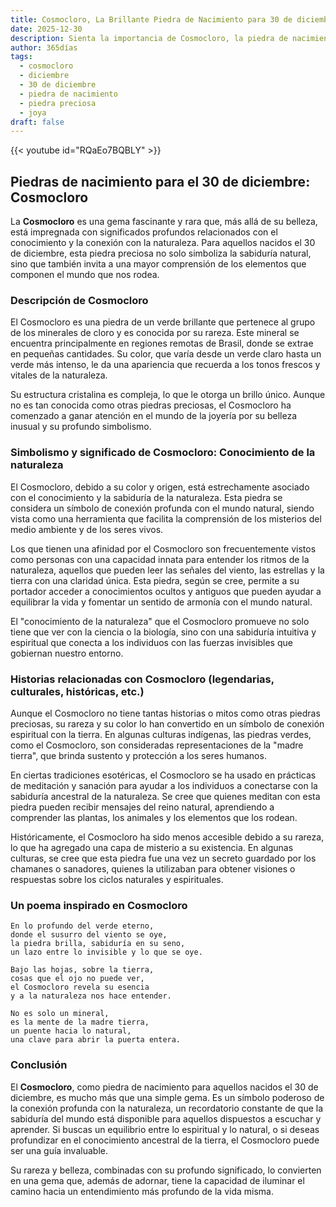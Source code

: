 ```yaml
---
title: Cosmocloro, La Brillante Piedra de Nacimiento para 30 de diciembre
date: 2025-12-30
description: Sienta la importancia de Cosmocloro, la piedra de nacimiento de 30 de diciembre que simboliza Conocimiento de la naturaleza. Deje que su belleza y significado iluminen su día.
author: 365días
tags:
  - cosmocloro
  - diciembre
  - 30 de diciembre
  - piedra de nacimiento
  - piedra preciosa
  - joya
draft: false
---
```


{{< youtube id="RQaEo7BQBLY" >}}

## Piedras de nacimiento para el 30 de diciembre: Cosmocloro

La **Cosmocloro** es una gema fascinante y rara que, más allá de su belleza, está impregnada con significados profundos relacionados con el conocimiento y la conexión con la naturaleza. Para aquellos nacidos el 30 de diciembre, esta piedra preciosa no solo simboliza la sabiduría natural, sino que también invita a una mayor comprensión de los elementos que componen el mundo que nos rodea.

### Descripción de Cosmocloro

El Cosmocloro es una piedra de un verde brillante que pertenece al grupo de los minerales de cloro y es conocida por su rareza. Este mineral se encuentra principalmente en regiones remotas de Brasil, donde se extrae en pequeñas cantidades. Su color, que varía desde un verde claro hasta un verde más intenso, le da una apariencia que recuerda a los tonos frescos y vitales de la naturaleza.

Su estructura cristalina es compleja, lo que le otorga un brillo único. Aunque no es tan conocida como otras piedras preciosas, el Cosmocloro ha comenzado a ganar atención en el mundo de la joyería por su belleza inusual y su profundo simbolismo.

### Simbolismo y significado de Cosmocloro: Conocimiento de la naturaleza

El Cosmocloro, debido a su color y origen, está estrechamente asociado con el conocimiento y la sabiduría de la naturaleza. Esta piedra se considera un símbolo de conexión profunda con el mundo natural, siendo vista como una herramienta que facilita la comprensión de los misterios del medio ambiente y de los seres vivos.

Los que tienen una afinidad por el Cosmocloro son frecuentemente vistos como personas con una capacidad innata para entender los ritmos de la naturaleza, aquellos que pueden leer las señales del viento, las estrellas y la tierra con una claridad única. Esta piedra, según se cree, permite a su portador acceder a conocimientos ocultos y antiguos que pueden ayudar a equilibrar la vida y fomentar un sentido de armonía con el mundo natural.

El "conocimiento de la naturaleza" que el Cosmocloro promueve no solo tiene que ver con la ciencia o la biología, sino con una sabiduría intuitiva y espiritual que conecta a los individuos con las fuerzas invisibles que gobiernan nuestro entorno.

### Historias relacionadas con Cosmocloro (legendarias, culturales, históricas, etc.)

Aunque el Cosmocloro no tiene tantas historias o mitos como otras piedras preciosas, su rareza y su color lo han convertido en un símbolo de conexión espiritual con la tierra. En algunas culturas indígenas, las piedras verdes, como el Cosmocloro, son consideradas representaciones de la "madre tierra", que brinda sustento y protección a los seres humanos.

En ciertas tradiciones esotéricas, el Cosmocloro se ha usado en prácticas de meditación y sanación para ayudar a los individuos a conectarse con la sabiduría ancestral de la naturaleza. Se cree que quienes meditan con esta piedra pueden recibir mensajes del reino natural, aprendiendo a comprender las plantas, los animales y los elementos que los rodean.

Históricamente, el Cosmocloro ha sido menos accesible debido a su rareza, lo que ha agregado una capa de misterio a su existencia. En algunas culturas, se cree que esta piedra fue una vez un secreto guardado por los chamanes o sanadores, quienes la utilizaban para obtener visiones o respuestas sobre los ciclos naturales y espirituales.

### Un poema inspirado en Cosmocloro

	En lo profundo del verde eterno,  
	donde el susurro del viento se oye,  
	la piedra brilla, sabiduría en su seno,  
	un lazo entre lo invisible y lo que se oye.
	
	Bajo las hojas, sobre la tierra,  
	cosas que el ojo no puede ver,  
	el Cosmocloro revela su esencia  
	y a la naturaleza nos hace entender.
	
	No es solo un mineral,  
	es la mente de la madre tierra,  
	un puente hacia lo natural,  
	una clave para abrir la puerta entera.

### Conclusión

El **Cosmocloro**, como piedra de nacimiento para aquellos nacidos el 30 de diciembre, es mucho más que una simple gema. Es un símbolo poderoso de la conexión profunda con la naturaleza, un recordatorio constante de que la sabiduría del mundo está disponible para aquellos dispuestos a escuchar y aprender. Si buscas un equilibrio entre lo espiritual y lo natural, o si deseas profundizar en el conocimiento ancestral de la tierra, el Cosmocloro puede ser una guía invaluable.

Su rareza y belleza, combinadas con su profundo significado, lo convierten en una gema que, además de adornar, tiene la capacidad de iluminar el camino hacia un entendimiento más profundo de la vida misma.